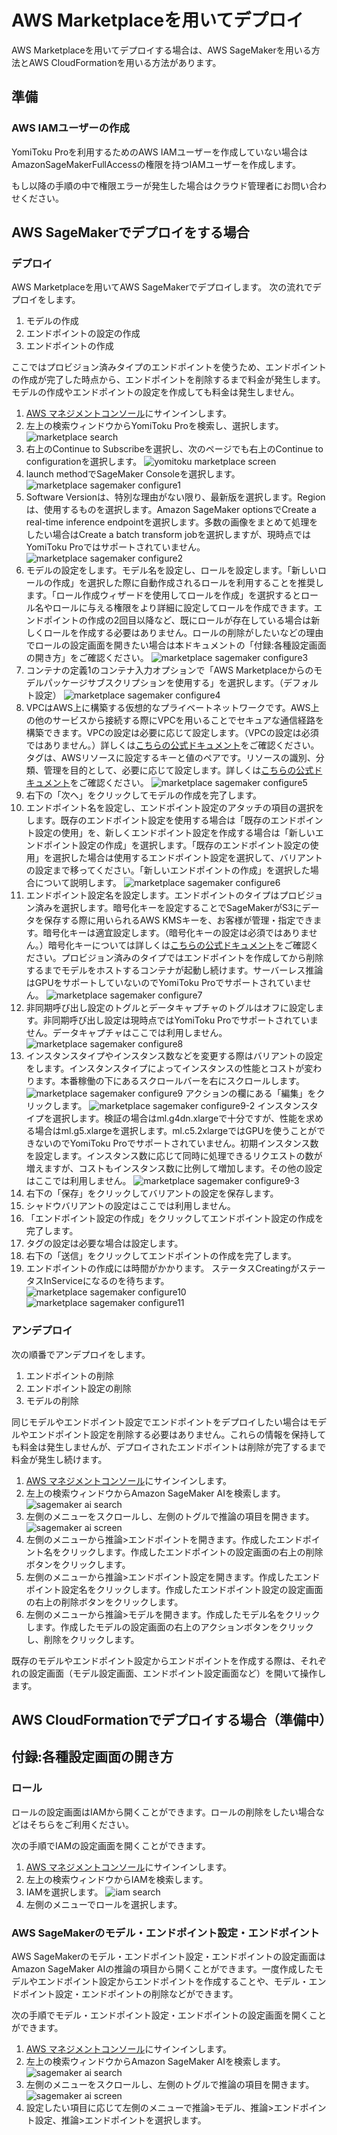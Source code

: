 # AWS Marketplaceを用いてデプロイ

AWS Marketplaceを用いてデプロイする場合は、AWS SageMakerを用いる方法とAWS CloudFormationを用いる方法があります。

## 準備

### AWS IAMユーザーの作成

YomiToku Proを利用するためのAWS IAMユーザーを作成していない場合はAmazonSageMakerFullAccessの権限を持つIAMユーザーを作成します。

もし以降の手順の中で権限エラーが発生した場合はクラウド管理者にお問い合わせください。

## AWS SageMakerでデプロイをする場合

### デプロイ

AWS Marketplaceを用いてAWS SageMakerでデプロイします。
次の流れでデプロイをします。

1. モデルの作成
2. エンドポイントの設定の作成
3. エンドポイントの作成

ここではプロビジョン済みタイプのエンドポイントを使うため、エンドポイントの作成が完了した時点から、エンドポイントを削除するまで料金が発生します。モデルの作成やエンドポイントの設定を作成しても料金は発生しません。

1. [AWS マネジメントコンソール](https://aws.amazon.com/jp/console/)にサインインします。
1. 左上の検索ウィンドウからYomiToku Proを検索し、選択します。
![marketplace search](images/yomitoku-search.png)
1. 右上のContinue to Subscribeを選択し、次のページでも右上のContinue to configurationを選択します。
![yomitoku marketplace screen](images/yomitoku-marketplace-screen.png)
1. launch methodでSageMaker Consoleを選択します。
![marketplace sagemaker configure1](images/marketplace-sagemaker-configure1.png)
1. Software Versionは、特別な理由がない限り、最新版を選択します。Regionは、使用するものを選択します。Amazon SageMaker optionsでCreate a real-time inference endpointを選択します。多数の画像をまとめて処理をしたい場合はCreate a batch transform jobを選択しますが、現時点ではYomiToku Proではサポートされていません。
![marketplace sagemaker configure2](images/marketplace-sagemaker-configure2.png)
1. モデルの設定をします。モデル名を設定し、ロールを設定します。「新しいロールの作成」を選択した際に自動作成されるロールを利用することを推奨します。「ロール作成ウィザードを使用してロールを作成」を選択するとロール名やロールに与える権限をより詳細に設定してロールを作成できます。エンドポイントの作成の2回目以降など、既にロールが存在している場合は新しくロールを作成する必要はありません。ロールの削除がしたいなどの理由でロールの設定画面を開きたい場合は本ドキュメントの「付録:各種設定画面の開き方」をご確認ください。
![marketplace sagemaker configure3](images/marketplace-sagemaker-configure3.png)
1. コンテナの定義1のコンテナ入力オプションで「AWS Marketplaceからのモデルパッケージサブスクリプションを使用する」を選択します。（デフォルト設定）
![marketplace sagemaker configure4](images/marketplace-sagemaker-configure4.png)
1. VPCはAWS上に構築する仮想的なプライベートネットワークです。AWS上の他のサービスから接続する際にVPCを用いることでセキュアな通信経路を構築できます。VPCの設定は必要に応じて設定します。（VPCの設定は必須ではありません。）詳しくは[こちらの公式ドキュメント](https://docs.aws.amazon.com/ja_jp/sagemaker/latest/dg/host-vpc.html)をご確認ください。タグは、AWSリソースに設定するキーと値のペアです。リソースの識別、分類、管理を目的として、必要に応じて設定します。詳しくは[こちらの公式ドキュメント](https://docs.aws.amazon.com/ja_jp/whitepapers/latest/tagging-best-practices/what-are-tags.html)をご確認ください。
![marketplace sagemaker configure5](images/marketplace-sagemaker-configure5.png)
1. 右下の「次へ」をクリックしてモデルの作成を完了します。
1. エンドポイント名を設定し、エンドポイント設定のアタッチの項目の選択をします。既存のエンドポイント設定を使用する場合は「既存のエンドポイント設定の使用」を、新しくエンドポイント設定を作成する場合は「新しいエンドポイント設定の作成」を選択します。「既存のエンドポイント設定の使用」を選択した場合は使用するエンドポイント設定を選択して、バリアントの設定まで移ってください。「新しいエンドポイントの作成」を選択した場合について説明します。
![marketplace sagemaker configure6](images/marketplace-sagemaker-configure6.png)
1. エンドポイント設定名を設定します。エンドポイントのタイプはプロビジョン済みを選択します。暗号化キーを設定することでSageMakerがS3にデータを保存する際に用いられるAWS KMSキーを、お客様が管理・指定できます。暗号化キーは適宜設定します。（暗号化キーの設定は必須ではありません。）暗号化キーについては詳しくは[こちらの公式ドキュメント](https://docs.aws.amazon.com/ja_jp/sagemaker/latest/dg/encryption-at-rest.html)をご確認ください。プロビジョン済みのタイプではエンドポイントを作成してから削除するまでモデルをホストするコンテナが起動し続けます。サーバーレス推論はGPUをサポートしていないのでYomiToku Proでサポートされていません。
![marketplace sagemaker configure7](images/marketplace-sagemaker-configure7.png)
1. 非同期呼び出し設定のトグルとデータキャプチャのトグルはオフに設定します。非同期呼び出し設定は現時点ではYomiToku Proでサポートされていません。データキャプチャはここでは利用しません。
![marketplace sagemaker configure8](images/marketplace-sagemaker-configure8.png)
1. インスタンスタイプやインスタンス数などを変更する際はバリアントの設定をします。インスタンスタイプによってインスタンスの性能とコストが変わります。本番稼働の下にあるスクロールバーを右にスクロールします。
![marketplace sagemaker configure9](images/marketplace-sagemaker-configure9.png)
アクションの欄にある「編集」をクリックします。
![marketplace sagemaker configure9-2](images/marketplace-sagemaker-configure9-2.png)
インスタンスタイプを選択します。検証の場合はml.g4dn.xlargeで十分ですが、性能を求める場合はml.g5.xlargeを選択します。ml.c5.2xlargeではGPUを使うことができないのでYomiToku Proでサポートされていません。初期インスタンス数を設定します。インスタンス数に応じて同時に処理できるリクエストの数が増えますが、コストもインスタンス数に比例して増加します。その他の設定はここでは利用しません。
![marketplace sagemaker configure9-3](images/marketplace-sagemaker-configure9-3.png)
1. 右下の「保存」をクリックしてバリアントの設定を保存します。
1. シャドウバリアントの設定はここでは利用しません。
1. 「エンドポイント設定の作成」をクリックしてエンドポイント設定の作成を完了します。
1. タグの設定は必要な場合は設定します。
1. 右下の「送信」をクリックしてエンドポイントの作成を完了します。
1. エンドポイントの作成には時間がかかります。
ステータスCreatingがステータスInServiceになるのを待ちます。
![marketplace sagemaker configure10](images/marketplace-sagemaker-configure10.png)
![marketplace sagemaker configure11](images/marketplace-sagemaker-configure11.png)

### アンデプロイ

次の順番でアンデプロイをします。

1. エンドポイントの削除
1. エンドポイント設定の削除
1. モデルの削除

同じモデルやエンドポイント設定でエンドポイントをデプロイしたい場合はモデルやエンドポイント設定を削除する必要はありません。これらの情報を保持しても料金は発生しませんが、デプロイされたエンドポイントは削除が完了するまで料金が発生し続けます。

1. [AWS マネジメントコンソール](https://aws.amazon.com/jp/console/)にサインインします。
1. 左上の検索ウィンドウからAmazon SageMaker AIを検索します。
![sagemaker ai search](images/sagemaker-ai-search.png)
1. 左側のメニューをスクロールし、左側のトグルで推論の項目を開きます。
![sagemaker ai screen](images/sagemaker-ai-screen.png)
1. 左側のメニューから推論>エンドポイントを開きます。作成したエンドポイント名をクリックします。作成したエンドポイントの設定画面の右上の削除ボタンをクリックします。
1. 左側のメニューから推論>エンドポイント設定を開きます。作成したエンドポイント設定名をクリックします。作成したエンドポイント設定の設定画面の右上の削除ボタンをクリックします。
1. 左側のメニューから推論>モデルを開きます。作成したモデル名をクリックします。作成したモデルの設定画面の右上のアクションボタンをクリックし、削除をクリックします。

既存のモデルやエンドポイント設定からエンドポイントを作成する際は、それぞれの設定画面（モデル設定画面、エンドポイント設定画面など）を開いて操作します。

## AWS CloudFormationでデプロイする場合（準備中）

## 付録:各種設定画面の開き方

### ロール

ロールの設定画面はIAMから開くことができます。ロールの削除をしたい場合などはそちらをご利用ください。

次の手順でIAMの設定画面を開くことができます。

1. [AWS マネジメントコンソール](https://aws.amazon.com/jp/console/)にサインインします。
1. 左上の検索ウィンドウからIAMを検索します。
1. IAMを選択します。
![iam search](images/iam-search.png)
1. 左側のメニューでロールを選択します。

### AWS SageMakerのモデル・エンドポイント設定・エンドポイント

AWS SageMakerのモデル・エンドポイント設定・エンドポイントの設定画面はAmazon SageMaker AIの推論の項目から開くことができます。一度作成したモデルやエンドポイント設定からエンドポイントを作成することや、モデル・エンドポイント設定・エンドポイントの削除などができます。

次の手順でモデル・エンドポイント設定・エンドポイントの設定画面を開くことができます。

1. [AWS マネジメントコンソール](https://aws.amazon.com/jp/console/)にサインインします。
1. 左上の検索ウィンドウからAmazon SageMaker AIを検索します。
![sagemaker ai search](images/sagemaker-ai-search.png)
1. 左側のメニューをスクロールし、左側のトグルで推論の項目を開きます。
![sagemaker ai screen](images/sagemaker-ai-screen.png)
1. 設定したい項目に応じて左側のメニューで推論>モデル、推論>エンドポイント設定、推論>エンドポイントを選択します。
